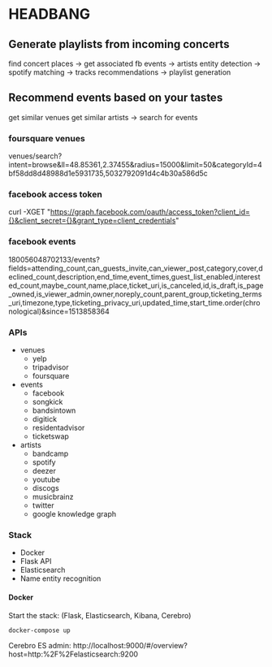 # HEADBANG

## Generate playlists from incoming concerts
find concert places -> get associated fb events -> artists entity detection -> spotify matching -> tracks recommendations -> playlist generation

## Recommend events based on your tastes
get similar venues
get similar artists -> search for events

### foursquare venues
venues/search?intent=browse&ll=48.85361,2.37455&radius=15000&limit=50&categoryId=4bf58dd8d48988d1e5931735,5032792091d4c4b30a586d5c

### facebook access token
curl -XGET "https://graph.facebook.com/oauth/access_token?client_id={}&client_secret={}&grant_type=client_credentials"

### facebook events
180056048702133/events?fields=attending_count,can_guests_invite,can_viewer_post,category,cover,declined_count,description,end_time,event_times,guest_list_enabled,interested_count,maybe_count,name,place,ticket_uri,is_canceled,id,is_draft,is_page_owned,is_viewer_admin,owner,noreply_count,parent_group,ticketing_terms_uri,timezone,type,ticketing_privacy_uri,updated_time,start_time.order(chronological)&since=1513858364

### APIs

- venues
    - yelp
    - tripadvisor
    - foursquare
- events
    - facebook
    - songkick
    - bandsintown
    - digitick
    - residentadvisor
    - ticketswap
- artists
    - bandcamp
    - spotify
    - deezer
    - youtube
    - discogs
    - musicbrainz
    - twitter
    - google knowledge graph


### Stack

- Docker
- Flask API
- Elasticsearch
- Name entity recognition


#### Docker
Start the stack:
(Flask, Elasticsearch, Kibana, Cerebro)

```bash
docker-compose up
```

Cerebro ES admin:
http://localhost:9000/#/overview?host=http:%2F%2Felasticsearch:9200


